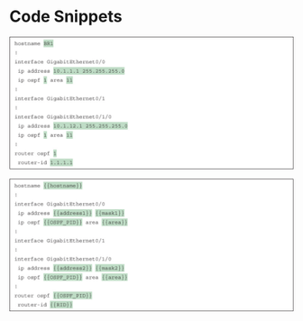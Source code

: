 # Code Snippets

[![Images](images/vol2_f0559-01.jpg)](vol2_ch24.xhtml#f0559-01a)

[![Images](images/vol2_f0560-01.jpg)](vol2_ch24.xhtml#f0560-01a)